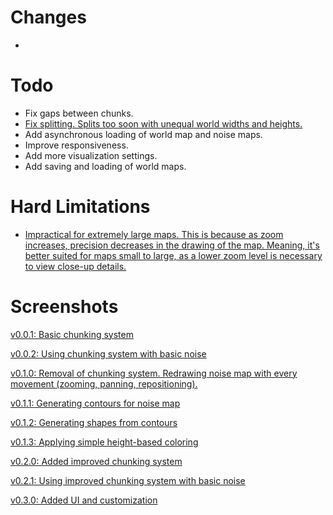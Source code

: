 # Changes
- 

# Todo
- Fix gaps between chunks.
- [Fix splitting. Splits too soon with unequal world widths and heights.](https://gyazo.com/03908767ee0e62ce41744b46108223d5)
- Add asynchronous loading of world map and noise maps.
- Improve responsiveness.
- Add more visualization settings.
- Add saving and loading of world maps.

# Hard Limitations
- [Impractical for extremely large maps. This is because as zoom increases, precision decreases in the drawing of the map. Meaning, it's better suited for maps small to large, as a lower zoom level is necessary to view close-up details.](https://gyazo.com/69aa0be214b873100d41c36e17d735fb)

# Screenshots

[v0.0.1: Basic chunking system](https://gyazo.com/0c5e9109ef345a71506cadc2f073017b)

[v0.0.2: Using chunking system with basic noise](https://gyazo.com/4379fa8573ecb0024522b1bcde1a52c2)

[v0.1.0: Removal of chunking system. Redrawing noise map with every movement (zooming, panning, repositioning).](https://gyazo.com/9c01b0b29acd28cc0ee58cd77b4f9e68)

[v0.1.1: Generating contours for noise map](https://gyazo.com/5df468fa2c69e0efa2f148d9922686a0)

[v0.1.2: Generating shapes from contours](https://gyazo.com/33e2790b545fe9b07097b85cda4cd60b)

[v0.1.3: Applying simple height-based coloring](https://gyazo.com/0ba271c6433d6fd15b0f1305923c3131)

[v0.2.0: Added improved chunking system](https://gyazo.com/a40b173106a4ad1f92829ef01dbfc36b)

[v0.2.1: Using improved chunking system with basic noise](https://gyazo.com/bdc23ecca555e06deb557d2f0e83dfe2)

[v0.3.0: Added UI and customization](https://gyazo.com/bb5ba9ddf3790571e857bc8839ce7fec)
